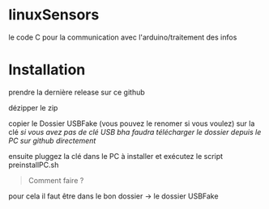 
# linuxSensors
le code C pour la communication avec l'arduino/traitement des infos 
# Installation
prendre la dernière release sur ce github

dézipper le zip 

copier le Dossier USBFake (vous pouvez le renomer si vous voulez) sur la clé 
*si vous avez pas de clé USB bha faudra télécharger le dossier depuis le PC sur github directement*

ensuite pluggez la clé dans le PC à installer et exécutez le script preinstallPC.sh

> Comment faire ?

pour cela il faut être dans le bon dossier -> le dossier USBFake 

 

<!--stackedit_data:
eyJoaXN0b3J5IjpbLTU0MTIxMjUsOTkxNTMzNTc1LC0xNzAyMT
A4Nzg0XX0=
-->